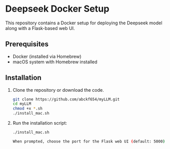 # Deepseek Docker Setup

This repository contains a Docker setup for deploying the Deepseek model along with a Flask-based web UI.

## Prerequisites

- Docker (installed via Homebrew)
- macOS system with Homebrew installed

## Installation

1. Clone the repository or download the code.
    ```bash
   git clone https://github.com/abckf654/myLLM.git
   cd myLLM
   chmod +x *.sh
   ./install_mac.sh

2. Run the installation script:
   ```bash
   ./install_mac.sh

   When prompted, choose the port for the Flask web UI (default: 5000).
